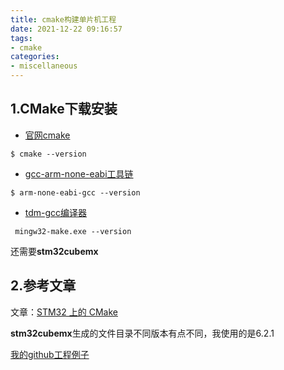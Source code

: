 ```yaml
---
title: cmake构建单片机工程
date: 2021-12-22 09:16:57
tags:
- cmake
categories:
- miscellaneous
---
```


## 1.CMake下载安装

- [官网cmake](https://cmake.org/)

```
$ cmake --version
```

- [gcc-arm-none-eabi工具链](https://developer.arm.com/tools-and-software/open-source-software/developer-tools/gnu-toolchain/gnu-rm/downloads)

```
$ arm-none-eabi-gcc --version
```

- [tdm-gcc编译器](https://jmeubank.github.io/tdm-gcc/)

```
 mingw32-make.exe --version
```

还需要**stm32cubemx**

## 2.参考文章

文章：[STM32 上的 CMake](https://dev.to/younup/cmake-on-stm32-the-beginning-3766)

**stm32cubemx**生成的文件目录不同版本有点不同，我使用的是6.2.1

[我的github工程例子](https://github.com/czc13611858691/stm32_cmake_example)